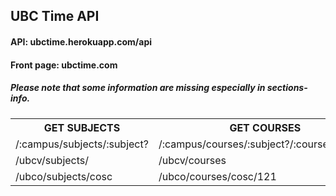 
<h2>UBC Time API</h2>
<h4>API: ubctime.herokuapp.com/api <h4>
<h4>Front page: ubctime.com <h4>
<h5>Please note that some information are missing especially in sections-info.<h5>

<table>
    <tr>
        <th>GET SUBJECTS</th>
        <th>GET COURSES</th>
        <th>GET SECTIONS INFO</th>
        <th>GET HISTORIC GRADES (thanks to UBCGrades.com)</th>
    </tr>
    <tr>
        <td>/:campus/subjects/:subject?</td>
        <td>/:campus/courses/:subject?/:courseNumber?</td>
        <td>/:campus/courses/:subject?/:courseNumber?/:section?</td>
        <td>/:campus/grades/:session/:subject/:courseNumber?/:section?</td>
    </tr>
    <tr>
        <td>/ubcv/subjects/</td>
        <td>/ubcv/courses</td>
        <td>/ubcv/sections-info/</td>
        <td>/ubcv/grades/2020W/cpsc/</td>
    </tr>
    <tr>
        <td>/ubco/subjects/cosc</td>
        <td>/ubco/courses/cosc/121</td>
        <td>/ubco/sections-info/cosc/121/101</td>
        <td>/ubco/grades/2019S/cosc/121/101</td>
    </tr>
  </table>
